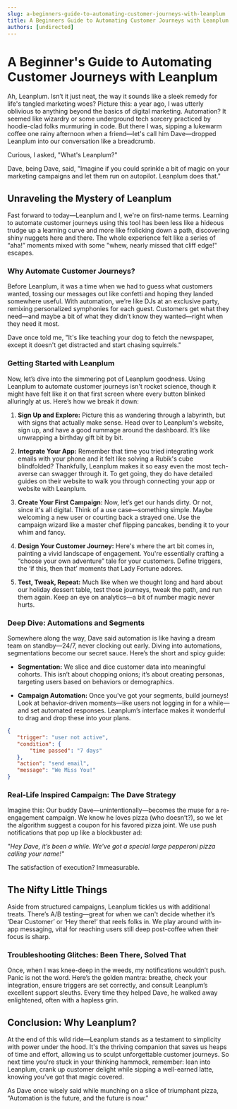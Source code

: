 ```yaml
---
slug: a-beginners-guide-to-automating-customer-journeys-with-leanplum
title: A Beginners Guide to Automating Customer Journeys with Leanplum
authors: [undirected]
---
```



# A Beginner's Guide to Automating Customer Journeys with Leanplum

Ah, Leanplum. Isn’t it just neat, the way it sounds like a sleek remedy for life's tangled marketing woes? Picture this: a year ago, I was utterly oblivious to anything beyond the basics of digital marketing. Automation? It seemed like wizardry or some underground tech sorcery practiced by hoodie-clad folks murmuring in code. But there I was, sipping a lukewarm coffee one rainy afternoon when a friend—let's call him Dave—dropped Leanplum into our conversation like a breadcrumb.

Curious, I asked, "What's Leanplum?" 

Dave, being Dave, said, "Imagine if you could sprinkle a bit of magic on your marketing campaigns and let them run on autopilot. Leanplum does that."

## Unraveling the Mystery of Leanplum

Fast forward to today—Leanplum and I, we're on first-name terms. Learning to automate customer journeys using this tool has been less like a hideous trudge up a learning curve and more like frolicking down a path, discovering shiny nuggets here and there. The whole experience felt like a series of “aha!” moments mixed with some "whew, nearly missed that cliff edge!" escapes.

### Why Automate Customer Journeys?

Before Leanplum, it was a time when we had to guess what customers wanted, tossing our messages out like confetti and hoping they landed somewhere useful. With automation, we’re like DJs at an exclusive party, remixing personalized symphonies for each guest. Customers get what they need—and maybe a bit of what they didn’t know they wanted—right when they need it most.

Dave once told me, "It's like teaching your dog to fetch the newspaper, except it doesn't get distracted and start chasing squirrels."

### Getting Started with Leanplum

Now, let’s dive into the simmering pot of Leanplum goodness. Using Leanplum to automate customer journeys isn't rocket science, though it might have felt like it on that first screen where every button blinked alluringly at us. Here’s how we break it down:

1. **Sign Up and Explore:** Picture this as wandering through a labyrinth, but with signs that actually make sense. Head over to Leanplum's website, sign up, and have a good rummage around the dashboard. It’s like unwrapping a birthday gift bit by bit.

2. **Integrate Your App:** Remember that time you tried integrating work emails with your phone and it felt like solving a Rubik's cube blindfolded? Thankfully, Leanplum makes it so easy even the most tech-averse can swagger through it. To get going, they do have detailed guides on their website to walk you through connecting your app or website with Leanplum.

3. **Create Your First Campaign:** Now, let’s get our hands dirty. Or not, since it's all digital. Think of a use case—something simple. Maybe welcoming a new user or courting back a strayed one. Use the campaign wizard like a master chef flipping pancakes, bending it to your whim and fancy.

4. **Design Your Customer Journey:** Here's where the art bit comes in, painting a vivid landscape of engagement. You're essentially crafting a “choose your own adventure” tale for your customers. Define triggers, the ‘if this, then that’ moments that Lady Fortune adores.

5. **Test, Tweak, Repeat:** Much like when we thought long and hard about our holiday dessert table, test those journeys, tweak the path, and run them again. Keep an eye on analytics—a bit of number magic never hurts.

### Deep Dive: Automations and Segments

Somewhere along the way, Dave said automation is like having a dream team on standby—24/7, never clocking out early. Diving into automations, segmentations become our secret sauce. Here’s the short and spicy guide:

- **Segmentation:** We slice and dice customer data into meaningful cohorts. This isn’t about chopping onions; it’s about creating personas, targeting users based on behaviors or demographics.

- **Campaign Automation:** Once you've got your segments, build journeys! Look at behavior-driven moments—like users not logging in for a while—and set automated responses. Leanplum’s interface makes it wonderful to drag and drop these into your plans.

```json
{
   "trigger": "user not active",
   "condition": {
       "time passed": "7 days"
   },
   "action": "send email",
   "message": "We Miss You!"
}
```

### Real-Life Inspired Campaign: The Dave Strategy

Imagine this: Our buddy Dave—unintentionally—becomes the muse for a re-engagement campaign. We know he loves pizza (who doesn’t?), so we let the algorithm suggest a coupon for his favored pizza joint. We use push notifications that pop up like a blockbuster ad:

*"Hey Dave, it’s been a while. We've got a special large pepperoni pizza calling your name!"*

The satisfaction of execution? Immeasurable.

## The Nifty Little Things

Aside from structured campaigns, Leanplum tickles us with additional treats. There’s A/B testing—great for when we can't decide whether it’s ‘Dear Customer’ or ‘Hey there!’ that reels folks in. We play around with in-app messaging, vital for reaching users still deep post-coffee when their focus is sharp.

### Troubleshooting Glitches: Been There, Solved That

Once, when I was knee-deep in the weeds, my notifications wouldn’t push. Panic is not the word. Here’s the golden mantra: breathe, check your integration, ensure triggers are set correctly, and consult Leanplum’s excellent support sleuths. Every time they helped Dave, he walked away enlightened, often with a hapless grin.

## Conclusion: Why Leanplum?

At the end of this wild ride—Leanplum stands as a testament to simplicity with power under the hood. It's the thriving companion that saves us heaps of time and effort, allowing us to sculpt unforgettable customer journeys. So next time you're stuck in your thinking hammock, remember: lean into Leanplum, crank up customer delight while sipping a well-earned latte, knowing you’ve got that magic covered.

As Dave once wisely said while munching on a slice of triumphant pizza, “Automation is the future, and the future is now.”